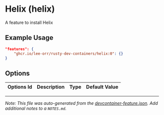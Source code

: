 
# Helix (helix)

A feature to install Helix

## Example Usage

```json
"features": {
    "ghcr.io/lee-orr/rusty-dev-containers/helix:0": {}
}
```

## Options

| Options Id | Description | Type | Default Value |
|-----|-----|-----|-----|




---

_Note: This file was auto-generated from the [devcontainer-feature.json](https://github.com/lee-orr/rusty-dev-containers/blob/main/src/helix/devcontainer-feature.json).  Add additional notes to a `NOTES.md`._
